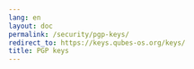 ```yaml
---
lang: en
layout: doc
permalink: /security/pgp-keys/
redirect_to: https://keys.qubes-os.org/keys/
title: PGP keys
---
```

